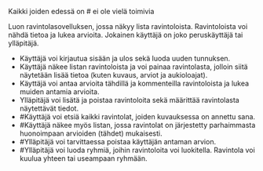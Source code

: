 Kaikki joiden edessä on # ei ole vielä toimivia

Luon ravintolasovelluksen, jossa näkyy lista ravintoloista. Ravintoloista voi nähdä tietoa ja lukea arvioita. Jokainen käyttäjä on joko peruskäyttäjä tai ylläpitäjä.
- Käyttäjä voi kirjautua sisään ja ulos sekä luoda uuden tunnuksen.
- Käyttäjä näkee listan ravintoloista ja voi painaa ravintolasta, jolloin siitä näytetään lisää tietoa (kuten kuvaus, arviot ja aukioloajat).
- Käyttäjä voi antaa arvioita tähdillä ja kommenteilla ravintoloista ja lukea muiden antamia arvioita.
- Ylläpitäjä voi lisätä ja poistaa ravintoloita sekä määrittää ravintolasta näytettävät tiedot.
- #Käyttäjä voi etsiä kaikki ravintolat, joiden kuvauksessa on annettu sana.
- #Käyttäjä näkee myös listan, jossa ravintolat on järjestetty parhaimmasta huonoimpaan arvioiden (tähdet) mukaisesti.
- #Ylläpitäjä voi tarvittaessa poistaa käyttäjän antaman arvion.
- #Ylläpitäjä voi luoda ryhmiä, joihin ravintoloita voi luokitella. Ravintola voi kuulua yhteen tai useampaan ryhmään.
